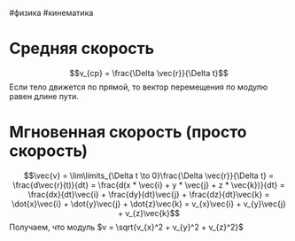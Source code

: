#физика #кинематика
# Средняя скорость
$$v_{ср} = \frac{\Delta \vec{r}}{\Delta t}$$
Если тело движется по прямой, то вектор перемещения по модулю равен длине пути.
# Мгновенная скорость (просто скорость)
$$\vec{v} = \lim\limits_{\Delta t \to 0}\frac{\Delta \vec{r}}{\Delta t} = \frac{d\vec{r}(t)}{dt} = \frac{d(x * \vec{i} + y * \vec{j} + z * \vec{k})}{dt} = \frac{dx}{dt}\vec{i} + \frac{dy}{dt}\vec{j} + \frac{dz}{dt}\vec{k} = \dot{x}\vec{i} + \dot{y}\vec{j} + \dot{z}\vec{k} = v_{x}\vec{i} + v_{y}\vec{j} + v_{z}\vec{k}$$
Получаем, что модуль $v = \sqrt{v_{x}^2 + v_{y}^2 + v_{z}^2}$